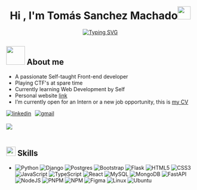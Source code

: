 
<h1 align="center"><b>Hi , I'm Tomás Sanchez Machado</b><img src="https://media.giphy.com/media/hvRJCLFzcasrR4ia7z/giphy.gif" width="35"></h1>
<!--  -->
<p align="center">
  <a href="https://git.io/typing-svg"><img src="https://readme-typing-svg.demolab.com?font=Fira+Code&pause=1000&center=true&vCenter=true&width=435&lines=Systems+Engineering+Student;Full+Stack+Develper" alt="Typing SVG" /></a>
</p>


## <picture><img src = "https://media.giphy.com/media/IbgaMPs8P7Y4hQe6yh/giphy.gif?cid=ecf05e47ppklfpr9wuwmn8h49kz7mhtoqlwm4sh7jqm6j8fj&ep=v1_stickers_related&rid=giphy.gif&ct=s" width = 50px></picture> **About me**


- A passionate Self-taught Front-end developer
- Playing CTF's at spare time
- Currently learning Web Development by Self
- Personal website [link](https://github.com/TomasSanchezMachado)
- I’m currently open for an Intern or a new job opportunity, this is [my CV]()

<ul style="display: flex; padding: 0; list-style-type: none;">
  <li style="margin-right: 10px;">
    <a href="https://linkedin.com/in/tomassanchezmachado" target="_blank">
      <img src="https://img.shields.io/badge/linkedin:  tomasanchezmachado-%2300acee.svg?color=405DE6&style=for-the-badge&logo=linkedin&logoColor=white" alt="linkedin" style="margin-bottom: 5px;"/>
    </a>
  </li>

  <li>
    <a href="mailto:sanchezmachadotomas@gmail.com" target="_blank">
      <img src="https://img.shields.io/badge/gmail:  sanchezmachadotomas@gmail.com-%23EA4335.svg?style=for-the-badge&logo=gmail&logoColor=white" alt="gmail" style="margin-bottom: 5px;" />
    </a>
  </li>
</ul>


<img src="https://user-images.githubusercontent.com/73097560/115834477-dbab4500-a447-11eb-908a-139a6edaec5c.gif"><br><br>

## <img src="https://media2.giphy.com/media/QssGEmpkyEOhBCb7e1/giphy.gif?cid=ecf05e47a0n3gi1bfqntqmob8g9aid1oyj2wr3ds3mg700bl&rid=giphy.gif" width ="25"><b> Skills</b>

<p align="center">

-
    ![Python](https://img.shields.io/badge/Python%20-%2314354C.svg?style=for-the-badge&logo=python&logoColor=white)
    ![Django](https://img.shields.io/badge/django-%23092E20.svg?style=for-the-badge&logo=django&logoColor=white)
    ![Postgres](https://img.shields.io/badge/postgres-%23316192.svg?style=for-the-badge&logo=postgresql&logoColor=white)
    ![Bootstrap](https://img.shields.io/badge/bootstrap-%238511FA.svg?style=for-the-badge&logo=bootstrap&logoColor=white)
    ![Flask](https://img.shields.io/badge/flask-%23000.svg?style=for-the-badge&logo=flask&logoColor=white)
    ![HTML5](https://img.shields.io/badge/HTML5%20-%23E34F26.svg?style=for-the-badge&logo=html5&logoColor=white)
    ![CSS3](https://img.shields.io/badge/CSS%20-%231572B6.svg?style=for-the-badge&logo=css3&logoColor=white)
    ![JavaScript](https://img.shields.io/badge/JavaScript%20-%23F7DF1E.svg?style=for-the-badge&logo=javascript&logoColor=black)
    ![TypeScript](https://img.shields.io/badge/typescript-%23007ACC.svg?style=for-the-badge&logo=typescript&logoColor=white)
    ![React](https://img.shields.io/badge/react-%2320232a.svg?style=for-the-badge&logo=react&logoColor=%2361DAFB)
    ![MySQL](https://img.shields.io/badge/mysql-4479A1.svg?style=for-the-badge&logo=mysql&logoColor=white)
    ![MongoDB](https://img.shields.io/badge/MongoDB-%234ea94b.svg?style=for-the-badge&logo=mongodb&logoColor=white)
    ![FastAPI](https://img.shields.io/badge/FastAPI-005571?style=for-the-badge&logo=fastapi)
    ![NodeJS](https://img.shields.io/badge/node.js-6DA55F?style=for-the-badge&logo=node.js&logoColor=white)
    ![PNPM](https://img.shields.io/badge/pnpm-%234a4a4a.svg?style=for-the-badge&logo=pnpm&logoColor=f69220)
    ![NPM](https://img.shields.io/badge/NPM-%23CB3837.svg?style=for-the-badge&logo=npm&logoColor=white)
    ![Figma](https://img.shields.io/badge/figma-%23F24E1E.svg?style=for-the-badge&logo=figma&logoColor=white)
    ![Linux](https://img.shields.io/badge/Linux-FCC624?style=for-the-badge&logo=linux&logoColor=black)
    ![Ubuntu](https://img.shields.io/badge/Ubuntu-E95420?style=for-the-badge&logo=ubuntu&logoColor=white)
</p>
